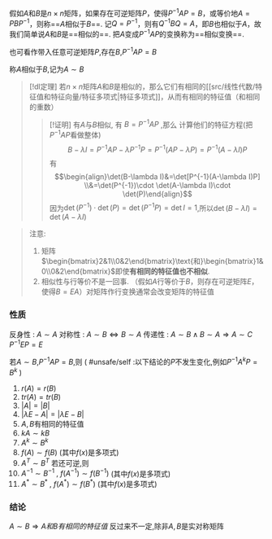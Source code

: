 

假如$A$和$B$是$n\times n$矩阵，如果存在可逆矩阵$P$，使得$P^{-1}AP=B$，或等价地$A=PBP^{-1}$，则称==$A$相似于$B$==.
记$Q=P^{-1}$，则有$Q^{-1}BQ=A$，即$B$也相似于$A$，故我们简单说$A$和$B$是==相似的==.
把$A$变成$P^{-1}AP$的变换称为==相似变换==.

也可看作带入任意可逆矩阵$P$,存在$B$,$P^{-1}AP=B$

称$A$相似于$B$,记为$A\sim B$

> [!dl定理] 
> 若$n\times n$矩阵$A$和$B$是相似的，那么它们有相同的[[src/线性代数/特征值和特征向量/特征多项式|特征多项式]]，从而有相同的特征值（和相同的重数）
> > [!证明] 
> >有$A$与$B$相似, 有 $B=P^{-1}AP$ ,那么 计算他们的特征方程(把$P^{-1}AP$看做整体)
> $$B-\lambda I=P^{-1}AP-\lambda P^{-1}P=P^{-1}(AP-\lambda P)=P^{-1}(A-\lambda I)P$$
> 有
> $$\begin{align}\det(B-\lambda I)&=\det[P^{-1}(A-\lambda I)P] \\&=\det(P^{-1})\cdot \det(A-\lambda I)\cdot \det(P)\end{align}$$
> 因为$\det(P^{-1})\cdot\det(P)=\det(P^{-1}P)=\det I=1$,所以$\det(B-\lambda I)=\det(A-\lambda I)$

> 注意: 
> 1. 矩阵$\begin{bmatrix}2&1\\0&2\end{bmatrix}\text{和}\begin{bmatrix}1&0\\0&2\end{bmatrix}$即使**有相同的特征值也不相似**.
> 2. 相似性与行等价不是一回事. （假如$A$行等价于$B$，则存在可逆矩阵$E$，使得$B=EA$）对矩阵作行变换通常会改变矩阵的特征值

###  性质
反身性 : $A\sim A$
对称性 : $A\sim B \Longleftrightarrow B\sim A$
传递性 : $A\sim B \land B\sim A\Longrightarrow A\sim C$
$P^{-1}EP=E$

若$A\sim B$,$P^{-1}AP=B$,则 ( #unsafe/self :以下结论的$P$不发生变化,例如$P^{-1}A^{k}P=B^{k}$ )
1. $r(A)=r(B)$
2. $tr(A)=tr(B)$
3. $|A|=|B|$
4. $|\lambda E-A|=|\lambda E -B|$
5. $A,B$有相同的特征值
6. $kA\sim kB$
7. $A^{k}\sim B^{k}$
8. $f(A)\sim f(B)$ (其中$f(x)$是多项式)
9. $A^{T}\sim B^{T}$
若还可逆,则
9.  $A^{-1}\sim B^{-1}~,~f(A^{-1})\sim f(B^{-1})$  (其中$f(x)$是多项式)
10. $A^{*}\sim B^{*}~,~f(A^{*})\sim f(B^{*})$ (其中$f(x)$是多项式)
### 结论
$A\sim B\Longrightarrow A和B有相同的特征值$
	反过来不一定,除非$A,B$是实对称矩阵

